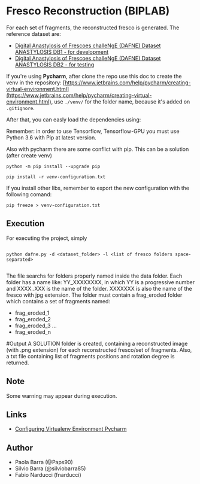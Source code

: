 # Fresco Reconstruction (BIPLAB)

For each set of fragments, the reconstructed fresco is generated.
The reference dataset are:
- [Digital Anastylosis of Frescoes challeNgE (DAFNE) Dataset ANASTYLOSIS DB1 - for development](https://vision.unipv.it/DAFchallenge/ANASTYLOSIS%20DB1/dataset_ANASTYLOSIS-DB1.html)
- [Digital Anastylosis of Frescoes challeNgE (DAFNE) Dataset ANASTYLOSIS DB2 - for testing](https://vision.unipv.it/DAFchallenge/ANASTYLOSIS%20DB2/dataset_ANASTYLOSIS-DB2.html)

 

If you're using **Pycharm**, after clone the repo use this doc to create the venv in the repository: [https://www.jetbrains.com/help/pycharm/creating-virtual-environment.html](https://www.jetbrains.com/help/pycharm/creating-virtual-environment.html), use `./venv/` for the folder name, because it's added on `.gitignore`.

After that, you can easly load the dependencies using: 

Remember: in order to use Tensorflow, Tensorflow-GPU you must use Python 3.6 with Pip at latest version.

Also with pycharm there are some conflict with pip. This can be a solution (after create venv)
```
python -m pip install --upgrade pip

pip install -r venv-configuration.txt
```

If you install other libs, remember to export the new configuration with the following comand: 

```
pip freeze > venv-configuration.txt
```

## Execution
For executing the project, simply

```

python dafne.py -d <dataset_folder> -l <list of fresco folders space-separated>
 

```

The file searchs for folders properly named inside the data folder.
Each folder has a name like: YY_XXXXXXXX, in which YY is a progressive number and XXXX..XXX is the name of the folder.
XXXXXXX is also the name of the fresco with jpg extension.
The folder must contain a frag_eroded folder which contains a set of fragments named:
- frag_eroded_1
- frag_eroded_2
- frag_eroded_3
...
- frag_eroded_n

#Output
A SOLUTION folder is created, containing a reconstructed image (with .png extension) for each reconstructed fresco/set of fragments.
Also, a txt file containing list of fragments positions and rotation degree is returned.


## Note
Some warning may appear during execution.


## Links

- [Configuring Virtualenv Environment Pycharm](https://www.jetbrains.com/help/pycharm/creating-virtual-environment.html)


## Author

- Paola Barra (@Paps90)
- Silvio Barra (@silviobarra85)
- Fabio Narducci (fnarducci)
